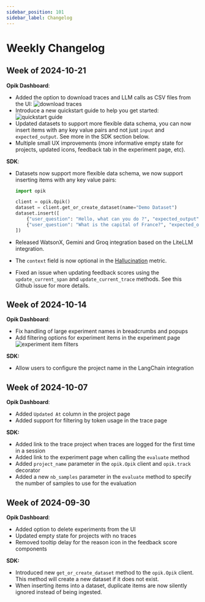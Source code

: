 ```yaml
---
sidebar_position: 101
sidebar_label: Changelog
---
```


# Weekly Changelog

## Week of 2024-10-21

**Opik Dashboard**:

- Added the option to download traces and LLM calls as CSV files from the UI:
    ![download traces](/img/changelog/2024-10-21/download_traces.png)
- Introduce a new quickstart guide to help you get started:
    ![quickstart guide](/img/changelog/2024-10-21/quickstart_guide.png)
- Updated datasets to support more flexible data schema, you can now insert items with any key value pairs and not just `input` and `expected_output`. See more in the SDK section below.
- Multiple small UX improvements (more informative empty state for projects, updated icons, feedback tab in the experiment page, etc).

**SDK**:

- Datasets now support more flexible data schema, we now support inserting items with any key value pairs:

    ```python
    import opik

    client = opik.Opik()
    dataset = client.get_or_create_dataset(name="Demo Dataset")
    dataset.insert([
        {"user_question": "Hello, what can you do ?", "expected_output": {"assistant_answer": "I am a chatbot assistant that can answer questions and help you with your queries!"}},
        {"user_question": "What is the capital of France?", "expected_output": {"assistant_answer": "Paris"}},
    ])
    ```
- Released WatsonX, Gemini and Groq integration based on the LiteLLM integration.
- The `context` field is now optional in the [Hallucination](/tracing/integrations/overview.md) metric.
- Fixed an issue when updating feedback scores using the `update_current_span` and `update_current_trace` methods. See this Github issue for more details.


## Week of 2024-10-14

**Opik Dashboard**:

- Fix handling of large experiment names in breadcrumbs and popups
- Add filtering options for experiment items in the experiment page
    ![experiment item filters](/img/changelog/2024-10-14/experiment_page_filtering.png)

**SDK:**

- Allow users to configure the project name in the LangChain integration

## Week of 2024-10-07

**Opik Dashboard**:

- Added `Updated At` column in the project page
- Added support for filtering by token usage in the trace page

**SDK:**

- Added link to the trace project when traces are logged for the first time in a session
- Added link to the experiment page when calling the `evaluate` method
- Added `project_name` parameter in the `opik.Opik` client and `opik.track` decorator
- Added a new `nb_samples` parameter in the `evaluate` method to specify the number of samples to use for the evaluation

## Week of 2024-09-30

**Opik Dashboard**:

- Added option to delete experiments from the UI
- Updated empty state for projects with no traces
- Removed tooltip delay for the reason icon in the feedback score components

**SDK:**

- Introduced new `get_or_create_dataset` method to the `opik.Opik` client. This method will create a new dataset if it does not exist.
- When inserting items into a dataset, duplicate items are now silently ignored instead of being ingested.

